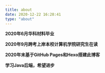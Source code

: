 ```yaml
---
title: about
date: 2020-12-22 16:28:41
type: "about"
---
```




**2020年6月华科材料毕业**

**2020年9月跨考上岸本校计算机学院研究生在读**

**2020年末基于GitHub Pages和Hexo搭建此博客**

**学习Java后端，希望进步**